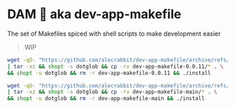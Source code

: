 # DAM 🦫 aka dev-app-makefile
The set of Makefiles spiced with shell scripts to make development easier

> WIP


```bash
wget -qO- "https://github.com/alecrabbit/dev-app-makefile/archive/refs/tags/0.0.11.tar.gz" \
| tar -xz && shopt -s dotglob && cp -rv dev-app-makefile-0.0.11/* . \
&& shopt -u dotglob && rm -r dev-app-makefile-0.0.11 && ./install
```

```bash
wget -qO- "https://github.com/alecrabbit/dev-app-makefile/archive/refs/heads/main.tar.gz" \
| tar -xz && shopt -s dotglob && cp -rv dev-app-makefile-main/* . \
&& shopt -u dotglob && rm -r dev-app-makefile-main && ./install
```